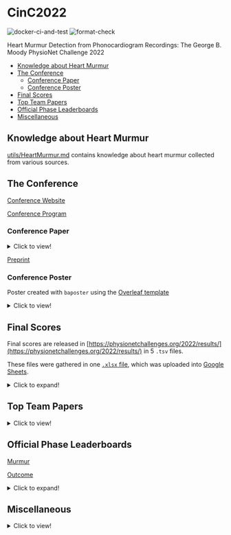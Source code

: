 # CinC2022

![docker-ci-and-test](https://github.com/DeepPSP/cinc2022/actions/workflows/docker-test.yml/badge.svg?branch=docker-test)
![format-check](https://github.com/DeepPSP/cinc2022/actions/workflows/check-formatting.yml/badge.svg)

Heart Murmur Detection from Phonocardiogram Recordings: The George B. Moody PhysioNet Challenge 2022

<!-- toc -->

- [Knowledge about Heart Murmur](#knowledge)
- [The Conference](#the-conference)
  - [Conference Paper](#conference-paper)
  - [Conference Poster](#conference-poster)
- [Final Scores](#final-scores)
- [Top Team Papers](#top-team-papers)
- [Official Phase Leaderboards](#official-phase-leaderboards)
- [Miscellaneous](#miscellaneous)

<!-- tocstop -->

## <a name="knowledge"></a> Knowledge about Heart Murmur

[utils/HeartMurmur.md](utils/HeartMurmur.md) contains knowledge about heart murmur collected from various sources.

## The Conference

[Conference Website](https://events.tuni.fi/cinc2022/)

[Conference Program](https://cinc.org/prelim_program_2022/)

### Conference Paper

<details>
<summary>Click to view!</summary>

~~Folder [tex](tex) contains latex source code for the CinC2022 conference paper, written using [Overleaf](https://www.overleaf.com/).~~

Moved to another repository as the size of the whole repository exceeds the limit of [Overleaf](https://www.overleaf.com/).

</details>

[Preprint](https://cinc.org/2022/Program/accepted/130_Preprint.pdf)

### Conference Poster

Poster created with `baposter` using the [Overleaf template](https://www.overleaf.com/latex/examples/poster-for-conference-niweek-2014-example/pzbtqgpvdbfh#.V7xgS02LRaQ)

<details>
<summary>Click to view!</summary>

<img src="/images/cinc2022_poster.svg" alt="poster" width="900"/>

</details>

## Final Scores

Final scores are released in [https://physionetchallenges.org/2022/results/](https://physionetchallenges.org/2022/results/) in 5 `.tsv` files.

These files were gathered in one [`.xlsx` file](results/final_scores.xlsx),
which was uploaded into [Google Sheets](https://docs.google.com/spreadsheets/d/17RPPzMTV9WW0QHToIvFEfhHw47LYx3LgQZxJSeDElzg/edit?usp=sharing).

<details>
<summary>Click to expand!</summary>

~~Final score files would keep on changing for some time as unofficial teams are having their rebuttals against the organizers.~~

Final score files were frozen from 2022/09/18 (Updated again....).

One can load the 5 tables all at once via

```python
pd.read_excel("./results/final_scores.xlsx", engine="openpyxl", sheet_name=None)
```

One can get a digest of the scores and rankings of all metrics (Weighted Accuracy, Cost, etc.) for the murmur task and the outcome task via

```python
from utils._final_results import get_team_digest

get_team_digest("Revenger", fmt="pd", latest=True)  # pandas DataFrame format
get_team_digest("Revenger", fmt="tex", latest=True)  # latex format (string)
```

</details>

## Top Team Papers

<details>
<summary>Click to view!</summary>

* [CUED_Acoustics](https://cinc.org/2022/Program/accepted/20_Preprint.pdf)
* [HearHeart](https://cinc.org/2022/Program/accepted/165_Preprint.pdf)
* [HearTech](https://cinc.org/2022/Program/accepted/439_Preprint.pdf)
* [prna](https://cinc.org/2022/Program/accepted/309_Preprint.pdf)
* [CeZIS](https://cinc.org/2022/Program/accepted/67_Preprint.pdf)
* [CAU_UMN](https://cinc.org/2022/Program/accepted/71_Preprint.pdf)
* [Melbourne Kangas](https://cinc.org/2022/Program/accepted/310_Preprint.pdf)

</details>

## Official Phase Leaderboards

[Murmur](https://docs.google.com/spreadsheets/u/0/d/e/2PACX-1vRNBATogMRsfio3938bU4r6fcAad85jNzTbSRtRhQ74xHw9shuYoP4uxkK6uKV1zw8CKjPC3AMm33qn/pubhtml/sheet?headers=false&gid=0)

[Outcome](https://docs.google.com/spreadsheets/u/0/d/e/2PACX-1vRNBATogMRsfio3938bU4r6fcAad85jNzTbSRtRhQ74xHw9shuYoP4uxkK6uKV1zw8CKjPC3AMm33qn/pubhtml/sheet?headers=false&gid=1883863848)

<details>
<summary>Click to expand!</summary>

The leaderboards can be loaded via

```python
# beautifulsoup4 and html5lib required
import pandas as pd

outcome_url = "https://docs.google.com/spreadsheets/u/0/d/e/2PACX-1vRNBATogMRsfio3938bU4r6fcAad85jNzTbSRtRhQ74xHw9shuYoP4uxkK6uKV1zw8CKjPC3AMm33qn/pubhtml/sheet?headers=false&gid=1883863848"
murmur_url = "https://docs.google.com/spreadsheets/u/0/d/e/2PACX-1vRNBATogMRsfio3938bU4r6fcAad85jNzTbSRtRhQ74xHw9shuYoP4uxkK6uKV1zw8CKjPC3AMm33qn/pubhtml/sheet?headers=false&gid=0"

df_outcome = pd.read_html(outcome_url, flavor="bs4", header=[1], index_col=[0])[0].reset_index(drop=True).dropna()
df_outcome.Rank = df_outcome.Rank.astype(int)
# df_outcome.set_index("Rank", inplace=True)  # Rank has duplicates
df_murmur = pd.read_html(murmur_url, flavor="bs4", header=[1], index_col=[0])[0].reset_index(drop=True).dropna()
df_murmur.Rank = df_murmur.Rank.astype(int)
# df_murmur.set_index("Rank", inplace=True)  # Rank has duplicates
```

pattern for the content of email announcing the submission scores:

```python
from string import punctuation

team_name_pattern = f"""[\\w\\s{punctuation}]+"""
email_pattern = (
    f"""We processed an entry from Team (?P<team_name>{team_name_pattern}) """
    """for the Official phase of the George B\\. Moody PhysioNet Challenge 2022\\. """
    """This entry was submitted on (?P<submission_time>[\\d]{1,2}/[\\d]{1,2}/2022 [\\d]{1,2}:[\\d]{1,2}:[\\d]{1,2} ET) """
    f"""with ID (?P<submission_id>{team_name_pattern}_[\\d]{{1,5}}_[\\d]{{1,3}})\\.[\\n]+"""
    """We successfully evaluated your entry, which received the score (?P<outcome_cost>[\\d\\.]+) and """
    """(?P<murmur_weighted_accuracy>[\\d\\.]+) using the Challenge evaluation metric on the validation set\\. """
    """This entry was your team's (?P<submission_number>[\\d]{1,2})/10 entry for the Official phase\\."""
)
# usage:
# list(re.finditer(email_pattern, email_content))[0].groupdict()
```

</details>

## Miscellaneous

<details>
<summary>Click to view!</summary>

### Test Files

The file [`test_docker.py`](test_docker.py) along with the [docker CI and Test action](.github/workflows/docker-test.yml) can almost guarantee that the Challenge submissions won't raise errors, except for CUDA (GPU) errors. For possible CUDA errors, detect with [`test_local.py`](test_local.py).

### <a name="springer"></a> Python Re-Implementation of Springer's PCG Features Extractor

[`pcg_springer_features`](https://github.com/DeepPSP/pcg_springer_features) re-implements the feature extraction part of [David Springer's logistic regression-HSMM-based reart sound segmentation algorithm](https://physionet.org/content/hss/1.0/).

Inside [utils](utils) there's also a copy of `pcg_springer_features`.

### [Docker Image](https://hub.docker.com/repository/docker/wenh06/cinc2022)

![docker-ci](https://github.com/DeepPSP/cinc2022/actions/workflows/docker-image.yml/badge.svg?branch=docker-ci)

A Docker image was built and pushed to [Docker Hub](https://hub.docker.com/repository/docker/wenh06/cinc2022) using [GitHub Action](.github/workflows/docker-image.yml).

</details>

